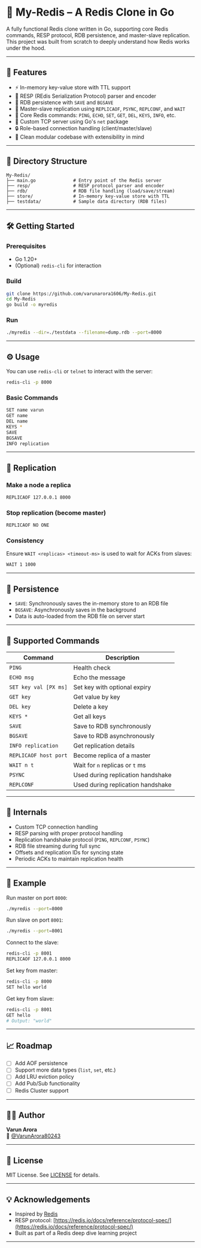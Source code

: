 # 🔴 My-Redis – A Redis Clone in Go

A fully functional Redis clone written in Go, supporting core Redis commands, RESP protocol, RDB persistence, and master-slave replication. This project was built from scratch to deeply understand how Redis works under the hood.

---

## 🚀 Features

- ⚡ In-memory key-value store with TTL support
- 💬 RESP (REdis Serialization Protocol) parser and encoder
- 💾 RDB persistence with `SAVE` and `BGSAVE`
- 🔄 Master-slave replication using `REPLICAOF`, `PSYNC`, `REPLCONF`, and `WAIT`
- 🧠 Core Redis commands: `PING`, `ECHO`, `SET`, `GET`, `DEL`, `KEYS`, `INFO`, etc.
- 🔌 Custom TCP server using Go's `net` package
- 🔒 Role-based connection handling (client/master/slave)
- 🧪 Clean modular codebase with extensibility in mind

---

## 📁 Directory Structure

```
My-Redis/
├── main.go              # Entry point of the Redis server
├── resp/                # RESP protocol parser and encoder
├── rdb/                 # RDB file handling (load/save/stream)
├── store/               # In-memory key-value store with TTL
├── testdata/            # Sample data directory (RDB files)
```

---

## 🛠️ Getting Started

### Prerequisites

- Go 1.20+
- (Optional) `redis-cli` for interaction

### Build

```bash
git clone https://github.com/varunarora1606/My-Redis.git
cd My-Redis
go build -o myredis
```

### Run

```bash
./myredis --dir=./testdata --filename=dump.rdb --port=8000
```

---

## ⚙️ Usage

You can use `redis-cli` or `telnet` to interact with the server:

```bash
redis-cli -p 8000
```

### Basic Commands

```bash
SET name varun
GET name
DEL name
KEYS *
SAVE
BGSAVE
INFO replication
```

---

## 🔁 Replication

### Make a node a replica

```bash
REPLICAOF 127.0.0.1 8000
```

### Stop replication (become master)

```bash
REPLICAOF NO ONE
```

### Consistency

Ensure `WAIT <replicas> <timeout-ms>` is used to wait for ACKs from slaves:

```bash
WAIT 1 1000
```

---

## 💾 Persistence

- `SAVE`: Synchronously saves the in-memory store to an RDB file
- `BGSAVE`: Asynchronously saves in the background
- Data is auto-loaded from the RDB file on server start

---

## 🧠 Supported Commands

| Command     | Description                             |
|-------------|-----------------------------------------|
| `PING`      | Health check                            |
| `ECHO msg`  | Echo the message                        |
| `SET key val [PX ms]` | Set key with optional expiry  |
| `GET key`   | Get value by key                        |
| `DEL key`   | Delete a key                            |
| `KEYS *`    | Get all keys                            |
| `SAVE`      | Save to RDB synchronously               |
| `BGSAVE`    | Save to RDB asynchronously              |
| `INFO replication` | Get replication details          |
| `REPLICAOF host port` | Become replica of a master    |
| `WAIT n t`  | Wait for `n` replicas or `t` ms         |
| `PSYNC`     | Used during replication handshake       |
| `REPLCONF`  | Used during replication handshake       |

---

## 🔧 Internals

- Custom TCP connection handling
- RESP parsing with proper protocol handling
- Replication handshake protocol (`PING`, `REPLCONF`, `PSYNC`)
- RDB file streaming during full sync
- Offsets and replication IDs for syncing state
- Periodic ACKs to maintain replication health

---

## 🧪 Example

Run master on port `8000`:

```bash
./myredis --port=8000
```

Run slave on port `8001`:

```bash
./myredis --port=8001
```

Connect to the slave:

```bash
redis-cli -p 8001
REPLICAOF 127.0.0.1 8000
```

Set key from master:

```bash
redis-cli -p 8000
SET hello world
```

Get key from slave:

```bash
redis-cli -p 8001
GET hello
# Output: "world"
```

---

## 📈 Roadmap

- [ ] Add AOF persistence
- [ ] Support more data types (`list`, `set`, etc.)
- [ ] Add LRU eviction policy
- [ ] Add Pub/Sub functionality
- [ ] Redis Cluster support

---

## 👨‍💻 Author

**Varun Arora**  
🔗 [@VarunArora80243](https://x.com/VarunArora80243)

---

## 📝 License

MIT License. See [LICENSE](./LICENSE) for details.

---

## 💡 Acknowledgements

- Inspired by [Redis](https://redis.io/)
- RESP protocol: [https://redis.io/docs/reference/protocol-spec/](https://redis.io/docs/reference/protocol-spec/)
- Built as part of a Redis deep dive learning project

---
